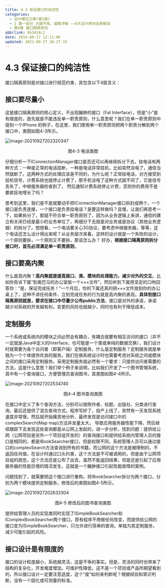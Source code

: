```yaml
---
title: 4.3 保证接口的纯洁性
categories: 
  - 设计模式之禅(第2版)
  - 1 第一部分 大旗不挥，谁敢冲锋 ——6大设计原则全新解读
  - 第4章 接口隔离原则
abbrlink: 8b3424c2
date: 2019-09-17 12:11:06
updated: 2021-09-27 20:27:33
---
```

# 4.3 保证接口的纯洁性 #
接口隔离原则是对接口进行规范约束，其包含以下4层含义：
## 接口要尽量小

这是接口隔离原则的核心定义，不出现臃肿的接口（Fat Interface），但是“小”是有限度的，首先就是不能违反单一职责原则，什么意思呢？我们在单一职责原则中提到一个IPhone 的例子，在这里，我们使用单一职责原则把两个职责分解到两个接口中，类图如图4-3所示。

![image-20210927202320347](https://gitee.com/XiaoLan223/images/raw/master/Blog/Sum/20210927202320.png)

<center>图4-3 电话类图</center>

仔细分析一下IConnectionManager接口是否还可以再继续拆分下去，挂电话有两种方式：一种是正常的电话挂断，一种是电话异常挂机，比如突然没电了，通信当然就断了。这两种方式的处理应该是不同的，为什么呢？正常挂电话，对方接受到挂机信号，计费系统也就停止计费了，那手机没电了这种方式就不同了，它是信号丢失了，中继服务器检查到了， 然后通知计费系统停止计费，否则你的费用不是要疯狂地增长了吗？

思考到这里，我们是不是就要动手把IConnectionManager接口拆封成两个，一个接口是负责连接，一个接口是负责挂电话？是要这样做吗？且慢，让我们再思考一下，如果拆分了，那就不符合单一职责原则了，因为从业务逻辑上来讲，通信的建立和关闭已经是最小的业务单位了，再细分下去就是对业务或是协议（其他业务逻辑）的拆分了。想想看，一个电话要关心3G协议，要考虑中继服务器，等等，这个电话还怎么设计得出来呢？从业务层次来看，这样的设计就是一个失败的设计。一个原则要拆，一个原则又不要拆，那该怎么办？ 好办，**根据接口隔离原则拆分接口时，首先必须满足单一职责原则**。

## 接口要高内聚

什么是高内聚？**高内聚就是提高接口、类、模块的处理能力，减少对外的交互**。比如你告诉下属“到奥巴马的办公室偷一个×××文件”，然后听到下属用坚定的口吻回答你：“是，保证完成任务！”一个月后，你的下属还真的把×××文件放到你的办公桌上了，这种不讲任何条件、立刻完成任务的行为就是高内聚的表现。**具体到接口隔离原则就是，要求在接口中尽量少公布public方法**，接口是对外的承诺，承诺越少对系统的开发越有利，变更的风险也就越少，同时也有利于降低成本。

## 定制服务

一个系统或系统内的模块之间必然会有耦合，有耦合就要有相互访问的接口（并不一定就是Java中定义的Interface，也可能是一个类或单纯的数据交换），我们设计时就需要为各个访问者（即客户端）定制服务，什么是定制服务？定制服务就是单独为一个个体提供优良的服务。我们在做系统设计时也需要考虑对系统之间或模块之间的接口采用定制服务。采用定制服务就必然有一个要求：只提供访问者需要的方法，这是什么意思？我们举个例子来说明，比如我们开发了一个图书管理系统，其中有一个查询接口，方便管理员查询图书，其类图如图4-4所示。

![image-20210927202534740](https://gitee.com/XiaoLan223/images/raw/master/Blog/Sum/20210927202534.png)

<center>图4-4 图书查询类图</center>

在接口中定义了多个查询方法，分别可以按照作者、标题、出版社、分类进行查询，最后还提供了混合查询方式。程序写好了，投产上线了，突然有一天发现系统速度非常慢，然后就开始痛苦地分析，最终发现是访问接口中的complexSearch(Map map)方法并发量太大， 导致应用服务器性能下降，然后继续跟踪下去发现这些查询都是从公网上发起的，进一步分析，找到问题：提供给公网（公网项目是另外一个项目组开发的）的查询接口和提供给系统内管理人员的接口是相同的，都是IBookSearcher接口，但是权限不同，系统管理人员可以通过接口的complexSearch方法查询到所有的书籍，而公网的这个方法是被限制的，不返回任何值，在设计时通过口头约束，这个方法是不可被调用的，但是由于公网项目组的疏忽，这个方法还是公布了出去，虽然不能返回结果，但是还是引起了应用服务器的性能巨慢的情况发生，这就是一个臃肿接口引起性能故障的案例。

问题找到了，就需要把这个接口进行重构，将IBookSearcher拆分为两个接口，分别为两个模块提供定制服务，修改后的类图如图4-5所示。

![image-20210927202633304](https://gitee.com/XiaoLan223/images/raw/master/Blog/Sum/20210927202633.png)

<center>图4-5 修改后的图书查询类图</center>

提供给管理人员的实现类同时实现了ISimpleBookSearcher和IComplexBookSearcher两个接口，原有程序不用做任何改变，而提供给公网的接口变为ISimpleBookSearcher，只允许进行简单的查询，单独为其定制服务，减少可能引起的风险。

## 接口设计是有限度的

接口的设计粒度越小，系统越灵活，这是不争的事实。但是，灵活的同时也带来了结构的复杂化，开发难度增加，可维护性降低，这不是一个项目或产品所期望看到的，所以接口设计一定要注意适度，这个“度”如何来判断呢？根据经验和常识判断，没有一个固化或可测量的标准。